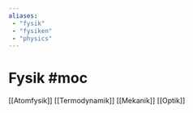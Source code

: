 ```yaml
---
aliases:
 - "fysik"
 - "fysiken"
 - "physics"
---
```


# Fysik #moc

[[Atomfysik]]
[[Termodynamik]]
[[Mekanik]]
[[Optik]]



